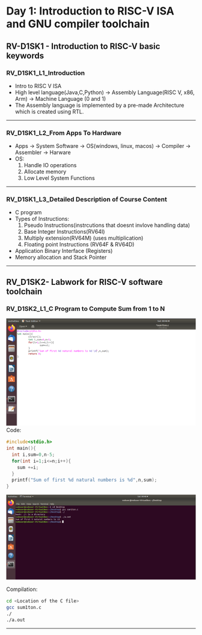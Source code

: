 # Day 1: Introduction to RISC-V ISA and GNU compiler toolchain  

## RV-D1SK1 - Introduction to RISC-V basic keywords  

### RV_D1SK1_L1_Introduction
- Intro to RISC V ISA
- High level language(Java,C,Python) &rarr; Assembly Language(RISC V, x86, Arm) &rarr; Machine Language (0 and 1)
- The Assembly language is implemented by a pre-made Architecture which is created using RTL.

___

### RV_D1SK1_L2_From Apps To Hardware
- Apps &rarr; System Software &rarr; OS(windows, linux, macos) &rarr; Compiler &rarr; Assembler &rarr; Harware
- OS:  
  1. Handle IO operations
  2. Allocate memory
  3. Low Level System Functions

___

### RV_D1SK1_L3_Detailed Description of Course Content
- C program
- Types of Instructions:
  1. Pseudo Instructions(instrcutions that doesnt invlove handling data)
  2. Base Integer Instructions(RV64I)
  3. Multiply extension(RV64M) (uses multiplication)
  4. Floating point Instructions (RV64F & RV64D)
- Application Binary Interface (Registers)
- Memory allocation and Stack Pointer

___

## RV_D1SK2- Labwork for RISC-V software toolchain

### RV_D1SK2_L1_C Program to Compute Sum from 1 to N
![images/Screenshot 2025-05-03 004608.png](images/Screenshot%202025-05-03%20004608.png)
Code:
```c
#include<stdio.h>
int main(){
  int i,sum=0,n-5;
  for(int i=1;i<=n;i++){
    sum +=i;
  }
  printf("Sum of first %d natural numbers is %d",n,sum);
}
```
![images/Screenshot 2025-05-03 004812.png](images/Screenshot%202025-05-03%20004812.png)

Compilation:
```bash
cd <Location of the C file>
gcc sum1ton.c
./
./a.out
```
___